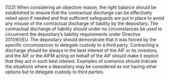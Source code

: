 (122) When considering an objective reason, the right balance should be established to ensure that the contractual discharge can be effectively relied upon if needed and that sufficient safeguards are put in place to avoid any misuse of the contractual discharge of liability by the depositary. The contractual discharge of liability should under no circumstances be used to circumvent the depositary’s liability requirements under Directive 2011/61/EU. The depositary should demonstrate that it was forced by the specific circumstances to delegate custody to a third party. Contracting a discharge should be always in the best interest of the AIF or its investors, and the AIF or the AIFM acting on behalf of the AIF should make it explicit that they act in such best interest. Examples of scenarios should indicate the situations where a depositary may be considered as not having other options but to delegate custody to third parties.